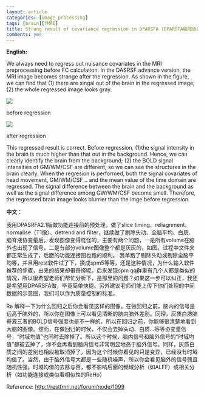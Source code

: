 ```yaml
---
layout: article
categories: [image_processing]  
tags: [brain][fMRI]
title: Strang result of covariance regression in DPARSFA (DPARSFA剔除协变量之后图像很奇怪)
comments: yes
---
```

<b>English:</b>

We always need to regress out nuisance covariates in the MRI preprocessing before FC calculation. In the DASRSF advance version, the MRI image becomes strange after the regression. As shown in the figure, we can find that (1) there are singal out of the brain in the regressed image; (2) the whole regressed image looks gray.

<p><img src="https://cloud.githubusercontent.com/assets/8384205/5212725/c2102630-7639-11e4-9fc5-04b77bd7a51f.png" align="middle"></p>
<p>before regression</p>

<p><img src="https://cloud.githubusercontent.com/assets/8384205/5212726/c39a6556-7639-11e4-881b-ebd509fe9b32.png" align="middle"></p>
<p>after regression</p>

This regressed result is correct. Before regression, (1)the signal intensity in the brain is much higher than that out in the background. Hence, we can clearly identify the brain from the background; (2) the BOLD signal intensities of GM/WM/CSF are different, so we can see the structures in the brain clearly. When the regresion is performed, both the signal covariates of head movement, GM/WM/CSF .. and the mean value of the time domain are regressed. The signal difference between the brain and the background as well as the signal difference among GW/WM/CSF become small. Therefore, the regressed brain image looks blurrier than the imge before regression.


<b>中文：</b>

我用DPASRFA2.1版做功能连接前的预处理，做了slice timing、reliagnment、normalise（T1像）、detrend and filter，继续做了剔除头动、全脑平均、白质、脑脊液协变量后，发现图像变得怪怪的，主要有两个问题，一是所有volume在脑外也出现了信号，二是有部分volume图像整个都是灰灰的，如图。过程中文件夹都正常生成了，后面的功能连接图也跑的顺利。
我单跑了剔除头动或剔除全脑平均等，并且用rest软件试了下，换成spm5等等，还是这种情况，为什么输入软件推荐的步骤，出来的结果却很奇怪呢。后来发现spm qq群里有几个人都是类似的情况，所以很希望老师们帮忙分析下，是那里的问题？如果这一步可以纠正，我还是希望用DPARSFA做，毕竟简单快捷。另外建议老师们能上传下你们处理的中间数据的示意图，我们可以作为质量控制的标准。


Re
解释一下为什么回归之后你会看见这样的图像。在做回归之前，脑内的信号是远高于脑外的，所以你在图像上可以看见清晰的脑内脑外差别。同理，灰质白质脑脊液三者的BOLD信号强度也是不一样的，所以在回归之前，你能够很清楚地看到大脑的图像。然而，在做回归的时候，不仅会去掉头动、白质…等等协变量信号，“时域均值”也同时去除掉了。所以这个时候，脑内信号和脑外信号的“时域均值”都被去掉了，你不会再看到脑内信号非常明显地高于脑外信号。同样，灰质白质之间的差别也相应被取消掉了，因为这个时候你看见的只是变异，已经没有时域均值了。当然，由于脑外信号大都是一些随机噪声，所以你会看见脑外的信号弱且随机性强。时域均值的去除与否，都不影响后面的频域分析（如ALFF）或相关分析（如功能连接或类似看相似性的ReHo）






Reference: <a href="http://restfmri.net/forum/node/1099">http://restfmri.net/forum/node/1099</a>





